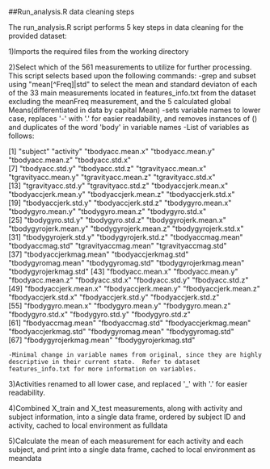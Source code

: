 ##Run_analysis.R data cleaning steps

The run_analysis.R script performs 5 key steps in data cleaning for the provided dataset:

1)Imports the required files from the working directory

2)Select which of the 561 measurements to utilize for further processing.  This script selects based upon the following commands:
	-grep and subset using "mean[^Freq]|std" to select the mean and standard deviaton of each of the 33 main measurements located in features_info.txt from the dataset
	 excluding the meanFreq measurement, and the 5 calculated global Means(differentiated in data by capital Mean)
	-sets variable names to lower case, replaces '-' with '.' for easier readability, and removes instances of () and duplicates of the word 'body' in variable names
	-List of variables as follows: 

[1] "subject"               "activity"              "tbodyacc.mean.x"       "tbodyacc.mean.y"       "tbodyacc.mean.z"       "tbodyacc.std.x"       
[7] "tbodyacc.std.y"        "tbodyacc.std.z"        "tgravityacc.mean.x"    "tgravityacc.mean.y"    "tgravityacc.mean.z"    "tgravityacc.std.x"    
[13] "tgravityacc.std.y"     "tgravityacc.std.z"     "tbodyaccjerk.mean.x"   "tbodyaccjerk.mean.y"   "tbodyaccjerk.mean.z"   "tbodyaccjerk.std.x"   
[19] "tbodyaccjerk.std.y"    "tbodyaccjerk.std.z"    "tbodygyro.mean.x"      "tbodygyro.mean.y"      "tbodygyro.mean.z"      "tbodygyro.std.x"      
[25] "tbodygyro.std.y"       "tbodygyro.std.z"       "tbodygyrojerk.mean.x"  "tbodygyrojerk.mean.y"  "tbodygyrojerk.mean.z"  "tbodygyrojerk.std.x"  
[31] "tbodygyrojerk.std.y"   "tbodygyrojerk.std.z"   "tbodyaccmag.mean"      "tbodyaccmag.std"       "tgravityaccmag.mean"   "tgravityaccmag.std"   
[37] "tbodyaccjerkmag.mean"  "tbodyaccjerkmag.std"   "tbodygyromag.mean"     "tbodygyromag.std"      "tbodygyrojerkmag.mean" "tbodygyrojerkmag.std" 
[43] "fbodyacc.mean.x"       "fbodyacc.mean.y"       "fbodyacc.mean.z"       "fbodyacc.std.x"        "fbodyacc.std.y"        "fbodyacc.std.z"       
[49] "fbodyaccjerk.mean.x"   "fbodyaccjerk.mean.y"   "fbodyaccjerk.mean.z"   "fbodyaccjerk.std.x"    "fbodyaccjerk.std.y"    "fbodyaccjerk.std.z"   
[55] "fbodygyro.mean.x"      "fbodygyro.mean.y"      "fbodygyro.mean.z"      "fbodygyro.std.x"       "fbodygyro.std.y"       "fbodygyro.std.z"      
[61] "fbodyaccmag.mean"      "fbodyaccmag.std"       "fbodyaccjerkmag.mean"  "fbodyaccjerkmag.std"   "fbodygyromag.mean"     "fbodygyromag.std"     
[67] "fbodygyrojerkmag.mean" "fbodygyrojerkmag.std" 

	-Minimal change in variable names from original, since they are highly descriptive in their current state.  Refer to dataset features_info.txt for more information on variables.

3)Activities renamed to all lower case, and replaced '_' with '.' for easier readability.

4)Combined X_train and X_test measurements, along with activity and subject information, into a single data frame, ordered by subject ID and activity, cached to local environment as fulldata

5)Calculate the mean of each measurement for each activity  and each subject, and print into a single data frame, cached to local environment as meandata